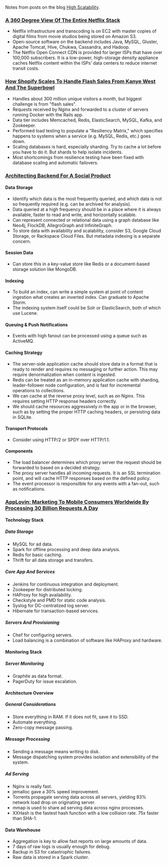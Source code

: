 Notes from posts on the blog [High Scalability](http://highscalability.com/).

### [A 360 Degree View Of The Entire Netflix Stack](http://highscalability.com/blog/2015/11/9/a-360-degree-view-of-the-entire-netflix-stack.html)

* Netflix infrastructure and transcoding is on EC2 with master copies of digital films from movie studios being stored on Amazon S3.
* Open-source software on the backend includes Java, MySQL, Gluster, Apache Tomcat, Hive, Chukwa, Cassandra, and Hadoop.
* The Netflix Open Connect CDN is provided for larger ISPs that have over 100,000 subscribers. It is a low-power, high-storage density appliance caches Netflix content within the ISPs’ data centers to reduce internet transit costs.

### [How Shopify Scales To Handle Flash Sales From Kanye West And The Superbowl](http://highscalability.com/blog/2015/11/2/how-shopify-scales-to-handle-flash-sales-from-kanye-west-and.html)

* Handles about 300 million unique visitors a month, but biggest challenge is from "flash sales".
* Requests received by Nginx and forwarded to a cluster of servers running Docker with the Rails app.
* Data tier includes Memcached, Redis, ElasticSearch, MySQL, Kafka, and Zookeeper.
* Performed load testing to populate a "Resiliency Matrix," which specifies happens to systems when a service (e.g. MySQL, Redis, etc.) goes down.
* Scaling databases is hard, especially sharding. Try to cache a lot before you have to do it. But shards to help isolate incidents.
* Most shortcomings from resilience testing have been fixed with database scaling and automatic failovers.

### [Architecting Backend For A Social Product](http://highscalability.com/blog/2015/7/22/architecting-backend-for-a-social-product.html)

#### Data Storage

* Identify which data is the most frequently queried, and which data is not so frequently required (e.g. can be archived for analysis).
* Data queried at a high frequency should be in a place where it is always available, faster to read and write, and horizontally scalable.
* Can represent connected or relational data using a graph database like Neo4j, FlockDB, AllegroGraph and InfiniteGraph.
* To store data with availability and scalability, consider S3, Google Cloud Storage, or Rackspace Cloud Files. But metadata indexing is a separate concern.

#### Session Data

* Can store this in a key-value store like Redis or a document-based storage solution like MongoDB.

#### Indexing

* To build an index, can write a simple system at point of content ingestion what creates an inverted index. Can graduate to Apache Storm.
* The indexing system itself could be Solr or ElasticSearch, both of which use Lucene.

#### Queuing & Push Notifications

* Events with high fanout can be processed using a queue such as ActiveMQ.

#### Caching Strategy

* The server-side application cache should store data in a format that is ready to render and requires no messaging or further action. This may require denormalization when content is ingested.
* Redis can be treated as an in-memory application cache with sharding, leader-follower node configuration, and is fast for incremental operations to collections.
* We can cache at the reverse proxy level, such as on Nginx. This requires setting HTTP response headers correctly.
* We should cache resources aggressively in the app or in the browser, such as by setting the proper HTTP caching headers, or persisting data in SQLite.

#### Transport Protocols

* Consider using HTTP/2 or SPDY over HTTP/1.1.

#### Components

* The load balancer determines which proxy server the request should be forwarded to based on a decided strategy.
* The proxy server handles all incoming requests. It is an SSL termination point, and will cache HTTP responses based on the defined policy.
* The event processor is responsilble for any events with a fan-out, such as notifications.

### [AppLovin: Marketing To Mobile Consumers Worldwide By Processing 30 Billion Requests A Day](http://highscalability.com/blog/2015/3/9/applovin-marketing-to-mobile-consumers-worldwide-by-processi.html)

#### Technology Stack

##### Data Storage

* MySQL for ad data.
* Spark for offline processing and deep data analysis.
* Redis for basic caching.
* Thrift for all data storage and transfers.

##### Core App And Services

* Jenkins for continuous integration and deployment.
* Zookeeper for distributed locking.
* HAProxy for high availability.
* Checkstyle and PMD for static code analysis.
* Syslog for DC-centralized log server.
* Hibernate for transaction-based services.

##### Servers And Provisioning

* Chef for configuring servers.
* Load balancing is a combination of software like HAProxy and hardware.

#### Monitoring Stack

##### Server Monitoring

* Graphite as data format.
* PagerDuty for issue escalation.

#### Architecture Overview

##### General Considerations

* Store everything in RAM. If it does not fit, save it to SSD.
* Automate everything.
* Zero-copy message passing.

##### Message Processing

* Sending a message means writing to disk.
* Message dispatching system provides isolation and extensibility of the system.

##### Ad Serving

* Nginx is really fast.
* jemalloc gave a 30% speed improvement.
* Torrents propagate serving data across all servers, yielding 83% network load drop on originating server.
* mmap is used to share ad serving data across nginx processes.
* XXHash is the fastest hash function with a low collision rate. 75x faster than SHA-1.

#### Data Warehouse

* Aggregation is key to allow fast reports on large amounts of data.
* 7 days of raw logs is usually enough for debug.
* Backup in S3 for catastrophic failures.
* Raw data is stored in a Spark cluster.


